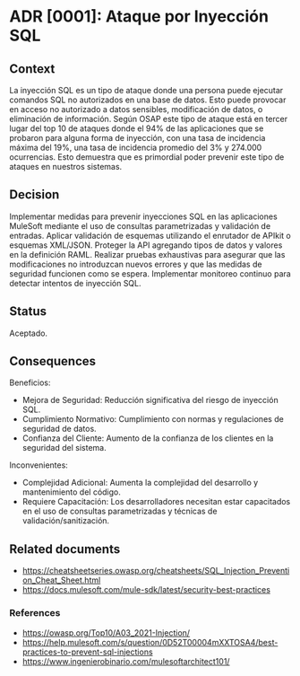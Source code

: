 # ADR [0001]: Ataque por Inyección SQL

## Context

La inyección SQL es un tipo de ataque donde una persona puede ejecutar comandos SQL no autorizados en una base de datos. 
Esto puede provocar en acceso no autorizado a datos sensibles, modificación de datos, o eliminación de información.
Según OSAP este tipo de ataque está en tercer lugar del top 10 de ataques donde el 94% de las aplicaciones que se probaron para alguna forma de inyección, con una tasa de incidencia máxima del 19%, una tasa de incidencia promedio del 3% y 274.000 ocurrencias. 
Esto demuestra que es primordial poder prevenir este tipo de ataques en nuestros sistemas.

## Decision

Implementar medidas para prevenir inyecciones SQL en las aplicaciones MuleSoft mediante el uso de consultas parametrizadas y validación de entradas.
Aplicar validación de esquemas utilizando el enrutador de APIkit o esquemas XML/JSON. 
Proteger la API agregando tipos de datos y valores en la definición RAML.
Realizar pruebas exhaustivas para asegurar que las modificaciones no introduzcan nuevos errores y que las medidas de seguridad funcionen como se espera.
Implementar monitoreo continuo para detectar intentos de inyección SQL.

## Status

Aceptado.

## Consequences

Beneficios:
- Mejora de Seguridad: Reducción significativa del riesgo de inyección SQL.
- Cumplimiento Normativo: Cumplimiento con normas y regulaciones de seguridad de datos.
- Confianza del Cliente: Aumento de la confianza de los clientes en la seguridad del sistema.

Inconvenientes:
- Complejidad Adicional: Aumenta la complejidad del desarrollo y mantenimiento del código.
- Requiere Capacitación: Los desarrolladores necesitan estar capacitados en el uso de consultas parametrizadas y técnicas de validación/sanitización.

## Related documents

- https://cheatsheetseries.owasp.org/cheatsheets/SQL_Injection_Prevention_Cheat_Sheet.html
- https://docs.mulesoft.com/mule-sdk/latest/security-best-practices

### References
- https://owasp.org/Top10/A03_2021-Injection/
- https://help.mulesoft.com/s/question/0D52T00004mXXTOSA4/best-practices-to-prevent-sql-injections
- https://www.ingenierobinario.com/mulesoftarchitect101/
